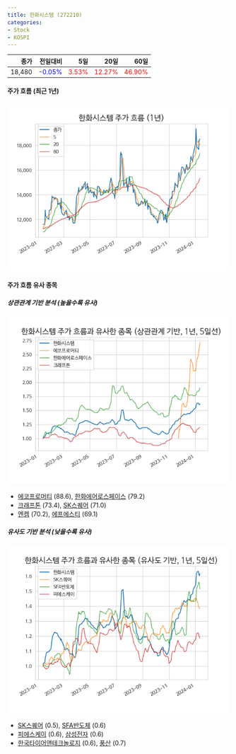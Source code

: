 ```yaml
---
title: 한화시스템 (272210)
categories:
- Stock
- KOSPI
---
```


|종가|전일대비|5일|20일|60일|
|---:|-------:|--:|---:|---:|
|18,480|<span style="color: blue">-0.05%</span>|<span style="color: red">3.53%</span>|<span style="color: red">12.27%</span>|<span style="color: red">46.90%</span>|

<!-- more -->


#### 주가 흐름 (최근 1년)
![272210](/assets/images/stock/272210.png)


#### 주가 흐름 유사 종목


##### 상관관계 기반 분석 (높을수록 유사)
![272210](/assets/images/stock/272210_corr.png)
- [에코프로머티](/450080/) (88.6), [한화에어로스페이스](/012450/) (79.2)
- [크래프톤](/259960/) (73.4), [SK스퀘어](/402340/) (71.0)
- [엔켐](/348370/) (70.2), [에프에스티](/036810/) (69.1)


##### 유사도 기반 분석 (낮을수록 유사)	
![272210](/assets/images/stock/272210_sim.png)
- [SK스퀘어](/402340/) (0.5), [SFA반도체](/036540/) (0.6)
- [피에스케이](/319660/) (0.6), [삼성전자](/005930/) (0.6)
- [한국타이어앤테크놀로지](/161390/) (0.6), [풍산](/103140/) (0.7)